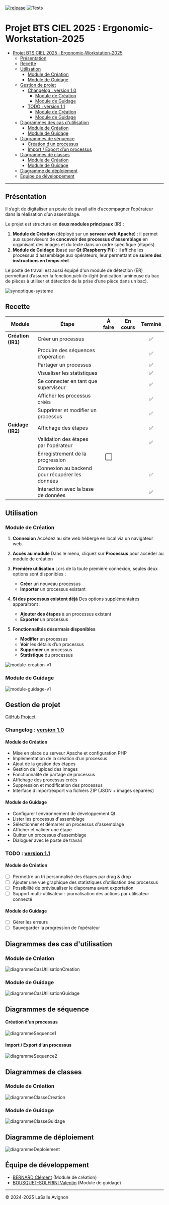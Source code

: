 [![release](https://img.shields.io/github/v/release/bts-lasalle-avignon-projets/ergonomic-workstation-2025)](https://github.com/bts-lasalle-avignon-projets/ergonomic-workstation-2025/releases)
![Tests](https://github.com/bts-lasalle-avignon-projets/ergonomic-workstation-2025/actions/workflows/php-ew.yml/badge.svg)


# Projet BTS CIEL 2025 : Ergonomic-Workstation-2025

- [Projet BTS CIEL 2025 : Ergonomic-Workstation-2025](#projet-bts-ciel-2025--ergonomic-workstation-2025)
  - [Présentation](#présentation)
  - [Recette](#recette)
  - [Utilisation](#utilisation)
    - [Module de Création](#module-de-création)
    - [Module de Guidage](#module-de-guidage)
  - [Gestion de projet](#gestion-de-projet)
    - [Changelog : version 1.0](#changelog--version-10)
      - [Module de Création](#module-de-création-1)
      - [Module de Guidage](#module-de-guidage-1)
    - [TODO : version 1.1](#todo--version-11)
      - [Module de Création](#module-de-création-2)
      - [Module de Guidage](#module-de-guidage-2)
  - [Diagrammes des cas d'utilisation](#diagrammes-des-cas-dutilisation)
    - [Module de Création](#module-de-création-3)
    - [Module de Guidage](#module-de-guidage-3)
  - [Diagrammes de séquence](#diagrammes-de-séquence)
      - [Création d’un processus](#création-dun-processus)
      - [Import / Export d’un processus](#import--export-dun-processus)
  - [Diagrammes de classes](#diagrammes-de-classes)
    - [Module de Création](#module-de-création-4)
    - [Module de Guidage](#module-de-guidage-4)
  - [Diagramme de déploiement](#diagramme-de-déploiement)
  - [Équipe de développement](#équipe-de-développement)

---

## Présentation

Il s’agit de digitaliser un poste de travail afin d’accompagner l’opérateur dans la réalisation d’un assemblage.

Le projet est structuré en **deux modules principaux** (IR) :

1. **Module de Création** (déployé sur un **serveur web Apache**) : il permet aux superviseurs de **concevoir des processus d'assemblage** en organisant des images et du texte dans un ordre spécifique (étapes).
2. **Module de Guidage** (basé sur **Qt (Raspberry Pi)**) : il affiche les processus d'assemblage aux opérateurs, leur permettant de **suivre des instructions en temps réel**.

Le poste de travail est aussi équipé d'un module de détection (ER) permettant d’assurer la fonction _pick-to-light_ (indication lumineuse du bac de pièces à utiliser et détection de la prise d’une pièce dans un bac).

![synoptique-systeme](./images/synoptique-systeme.png)

## Recette

| **Module**         | **Étape**                                       | **À faire** | **En cours** | **Terminé** |
| ------------------ | ----------------------------------------------- | :---------: | :----------: | :---------: |
| **Création (IR1)** | Créer un processus                              |             |              |      ✅     |
|                    | Produire des séquences d'opération              |             |              |      ✅     |
|                    | Partager un processus                           |             |              |      ✅     |
|                    | Visualiser les statistiques                     |             |              |      ✅     |
|                    | Se connecter en tant que superviseur            |             |              |      ✅     |
|                    | Afficher les processus créés                    |             |              |      ✅     |
|                    | Supprimer et modifier un processus              |             |              |      ✅     |
| **Guidage (IR2)**  | Affichage des étapes                            |             |             |      ✅      |
|                    | Validation des étapes par l'opérateur           |            |              |      ✅      |
|                    | Enregistrement de la progression                |      ⬜     |              |             |
|                    | Connexion au backend pour récupérer les données |            |              |     ✅       |
|                    | Interaction avec la base de données             |            |              |      ✅      |

## Utilisation

### Module de Création

1. **Connexion**
   Accédez au site web hébergé en local via un navigateur web.

2. **Accès au module**
   Dans le menu, cliquez sur **Processus** pour accéder au module de création

3. **Première utilisation**
   Lors de la toute première connexion, seules deux options sont disponibles :
   - **Créer** un nouveau processus
   - **Importer** un processus existant

4. **Si des processus existent déjà**
   Des options supplémentaires apparaîtront :
   - **Ajouter des étapes** à un processus existant
   - **Exporter** un processus

5. **Fonctionnalités désormais disponibles**
   - **Modifier** un processus
   - **Voir** les détails d’un processus
   - **Supprimer** un processus
   - **Statistique** du processus

![module-creation-v1](./images/module-creation-v1.gif)

### Module de Guidage

![module-guidage-v1](./images/module-guidage-v1.gif)

## Gestion de projet

[GitHub Project](https://github.com/orgs/bts-lasalle-avignon-projets/projects/23)

### Changelog : [version 1.0](https://github.com/bts-lasalle-avignon-projets/ergonomic-workstation-2025/releases/tag/1.0)

#### Module de Création

- Mise en place du serveur Apache et configuration PHP
- Implémentation de la création d’un processus
- Ajout de la gestion des étapes
- Gestion de l’upload des images
- Fonctionnalité de partage de processus
- Affichage des processus créés
- Suppression et modification des processus
- Interface d’import/export via fichiers ZIP (JSON + images séparées)

#### Module de Guidage

- Configurer l’environnement de développement Qt
- Lister les processus d'assemblage
- Sélectionner et démarrer un processus d'assemblage
- Afficher et valider une étape
- Quitter un processus d'assemblage
- Dialoguer avec le poste de travail

### TODO : [version 1.1](https://github.com/bts-lasalle-avignon-projets/ergonomic-workstation-2025/releases/tag/1.1)

#### Module de Création

- [ ] Permettre un tri personnalisé des étapes par drag & drop
- [ ] Ajouter une vue graphique des statistiques d’utilisation des processus
- [ ] Possibilité de prévisualiser le diaporama avant exportation
- [ ] Support multi-utilisateur : journalisation des actions par utilisateur connecté

#### Module de Guidage

- [ ] Gérer les erreurs
- [ ] Sauvegarder la progression de l’opérateur

## Diagrammes des cas d'utilisation

### Module de Création

![diagrammeCasUtilisationCreation](images/diagrammeCasUtilisationModuleCreation.png)

### Module de Guidage
![diagrammeCasUtilisationGuidage](images/diagrammeCasUtilisationModuleGuidage.png)

## Diagrammes de séquence

#### Création d’un processus

![diagrammeSequence1](images/sequenceCreation1.png)

#### Import / Export d’un processus

![diagrammeSequence2](images/sequenceCreation2.png)

## Diagrammes de classes

### Module de Création

![diagrammeClasseCreation](images/diagrammeClasseCreation.png)

### Module de Guidage

![diagrammeClasseGuidage](images/diagrammeClasseGuidage.png)

## Diagramme de déploiement

![diagrammeDeploiement](images/diagrammeDeploiementModuleCreation.png)

## Équipe de développement

- <a href= "https://github.com/clementBernard130">BERNARD Clément</a> (Module de création)
- <a href =https://github.com/ValentinBOUSQUET>BOUSQUET-SOLFRINI Valentin</a> (Module de guidage)

---
&copy; 2024-2025 LaSalle Avignon
